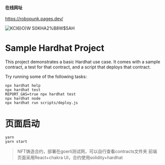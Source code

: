 #### 在线网址
https://robopunk.pages.dev/

![KCI6}O)W S0KHA2%B8W$5AH](https://github.com/hibichann/RoboPunk/assets/17671678/9241b8ae-3340-4499-abb4-d03499bb72fa)

# Sample Hardhat Project

This project demonstrates a basic Hardhat use case. It comes with a sample contract, a test for that contract, and a script that deploys that contract.

Try running some of the following tasks:

```shell
npx hardhat help
npx hardhat test
REPORT_GAS=true npx hardhat test
npx hardhat node
npx hardhat run scripts/deploy.js
```

# 页面启动

```shell
yarn
yarn start
```
>NFT铸造合约，部署在goerli测试网，可以自行查看contracts文件夹
>前端页面采用React+chakra UI，合约使用solidity+hardhat
